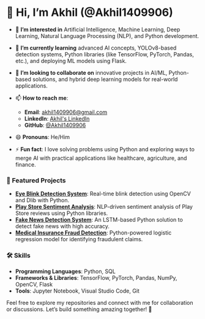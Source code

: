 # 👋 Hi, I’m Akhil (@Akhil1409906)

- 👀 **I’m interested in** Artificial Intelligence, Machine Learning, Deep Learning, Natural Language Processing (NLP), and Python development.  
- 🌱 **I’m currently learning** advanced AI concepts, YOLOv8-based detection systems, Python libraries (like TensorFlow, PyTorch, Pandas, etc.), and deploying ML models using Flask.  
- 💞️ **I’m looking to collaborate on** innovative projects in AI/ML, Python-based solutions, and hybrid deep learning models for real-world applications.  
- 📫 **How to reach me**:  
  - **Email**: akhil1409906@gmail.com  
  - **LinkedIn**: [Akhil's LinkedIn](https://linkedin.com/in/your-profile)  
  - **GitHub**: [@Akhil1409906](https://github.com/Akhil1409906)  

- 😄 **Pronouns**: He/Him  
- ⚡ **Fun fact**: I love solving problems using Python and exploring ways to merge AI with practical applications like healthcare, agriculture, and finance.  

### 🚀 Featured Projects  
- **[Eye Blink Detection System](https://github.com/Akhil1409906/eye-blink-detection)**: Real-time blink detection using OpenCV and Dlib with Python.  
- **[Play Store Sentiment Analysis](https://github.com/Akhil1409906/play-store-reviews-sentiment-analysis)**: NLP-driven sentiment analysis of Play Store reviews using Python libraries.  
- **[Fake News Detection System](https://github.com/Akhil1409906/fake-news-detection)**: An LSTM-based Python solution to detect fake news with high accuracy.  
- **[Medical Insurance Fraud Detection](https://github.com/Akhil1409906/insurance-fraud-detection)**: Python-powered logistic regression model for identifying fraudulent claims.  

### 🛠️ Skills  
- **Programming Languages**: Python, SQL  
- **Frameworks & Libraries**: TensorFlow, PyTorch, Pandas, NumPy, OpenCV, Flask  
- **Tools**: Jupyter Notebook, Visual Studio Code, Git  

Feel free to explore my repositories and connect with me for collaboration or discussions. Let’s build something amazing together! 🚀
